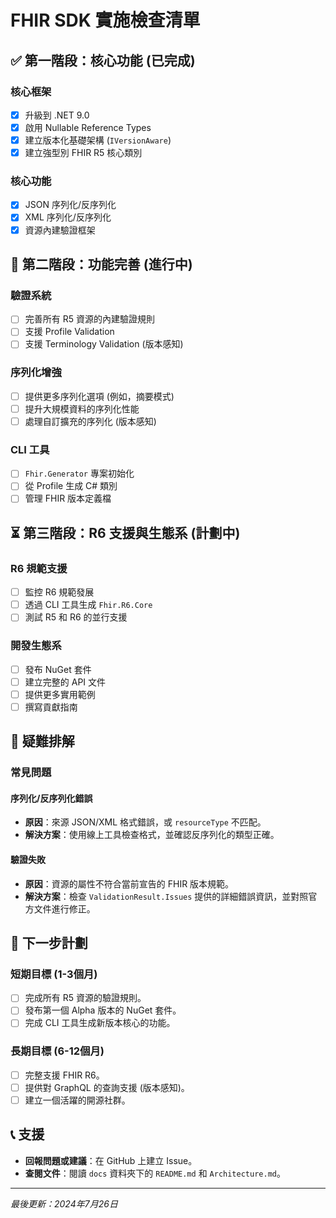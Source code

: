 # FHIR SDK 實施檢查清單

## ✅ 第一階段：核心功能 (已完成)

### 核心框架
- [x] 升級到 .NET 9.0
- [x] 啟用 Nullable Reference Types
- [x] 建立版本化基礎架構 (`IVersionAware`)
- [x] 建立強型別 FHIR R5 核心類別

### 核心功能
- [x] JSON 序列化/反序列化
- [x] XML 序列化/反序列化
- [x] 資源內建驗證框架

## 🔄 第二階段：功能完善 (進行中)

### 驗證系統
- [ ] 完善所有 R5 資源的內建驗證規則
- [ ] 支援 Profile Validation
- [ ] 支援 Terminology Validation (版本感知)

### 序列化增強
- [ ] 提供更多序列化選項 (例如，摘要模式)
- [ ] 提升大規模資料的序列化性能
- [ ] 處理自訂擴充的序列化 (版本感知)

### CLI 工具
- [ ] `Fhir.Generator` 專案初始化
- [ ] 從 Profile 生成 C# 類別
- [ ] 管理 FHIR 版本定義檔

## ⏳ 第三階段：R6 支援與生態系 (計劃中)

### R6 規範支援
- [ ] 監控 R6 規範發展
- [ ] 透過 CLI 工具生成 `Fhir.R6.Core`
- [ ] 測試 R5 和 R6 的並行支援

### 開發生態系
- [ ] 發布 NuGet 套件
- [ ] 建立完整的 API 文件
- [ ] 提供更多實用範例
- [ ] 撰寫貢獻指南

## 🔧 疑難排解

### 常見問題

#### 序列化/反序列化錯誤
- **原因**：來源 JSON/XML 格式錯誤，或 `resourceType` 不匹配。
- **解決方案**：使用線上工具檢查格式，並確認反序列化的類型正確。

#### 驗證失敗
- **原因**：資源的屬性不符合當前宣告的 FHIR 版本規範。
- **解決方案**：檢查 `ValidationResult.Issues` 提供的詳細錯誤資訊，並對照官方文件進行修正。

## 🎯 下一步計劃

### 短期目標 (1-3個月)
- [ ] 完成所有 R5 資源的驗證規則。
- [ ] 發布第一個 Alpha 版本的 NuGet 套件。
- [ ] 完成 CLI 工具生成新版本核心的功能。

### 長期目標 (6-12個月)
- [ ] 完整支援 FHIR R6。
- [ ] 提供對 GraphQL 的查詢支援 (版本感知)。
- [ ] 建立一個活躍的開源社群。

## 📞 支援

- **回報問題或建議**：在 GitHub 上建立 Issue。
- **查閱文件**：閱讀 `docs` 資料夾下的 `README.md` 和 `Architecture.md`。

---

*最後更新：2024年7月26日*
